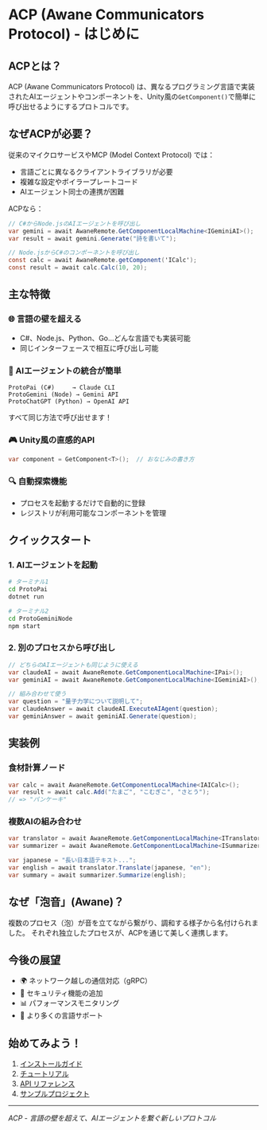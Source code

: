 # ACP (Awane Communicators Protocol) - はじめに

## ACPとは？

ACP (Awane Communicators Protocol) は、異なるプログラミング言語で実装されたAIエージェントやコンポーネントを、Unity風の`GetComponent()`で簡単に呼び出せるようにするプロトコルです。

## なぜACPが必要？

従来のマイクロサービスやMCP (Model Context Protocol) では：
- 言語ごとに異なるクライアントライブラリが必要
- 複雑な設定やボイラープレートコード
- AIエージェント同士の連携が困難

ACPなら：
```csharp
// C#からNode.jsのAIエージェントを呼び出し
var gemini = await AwaneRemote.GetComponentLocalMachine<IGeminiAI>();
var result = await gemini.Generate("詩を書いて");

// Node.jsからC#のコンポーネントを呼び出し
const calc = await AwaneRemote.getComponent('ICalc');
const result = await calc.Calc(10, 20);
```

## 主な特徴

### 🌐 言語の壁を超える
- C#、Node.js、Python、Go...どんな言語でも実装可能
- 同じインターフェースで相互に呼び出し可能

### 🤖 AIエージェントの統合が簡単
```
ProtoPai (C#)     → Claude CLI
ProtoGemini (Node) → Gemini API  
ProtoChatGPT (Python) → OpenAI API
```

すべて同じ方法で呼び出せます！

### 🎮 Unity風の直感的API
```csharp
var component = GetComponent<T>();  // おなじみの書き方
```

### 🔍 自動探索機能
- プロセスを起動するだけで自動的に登録
- レジストリが利用可能なコンポーネントを管理

## クイックスタート

### 1. AIエージェントを起動
```bash
# ターミナル1
cd ProtoPai
dotnet run

# ターミナル2  
cd ProtoGeminiNode
npm start
```

### 2. 別のプロセスから呼び出し
```csharp
// どちらのAIエージェントも同じように使える
var claudeAI = await AwaneRemote.GetComponentLocalMachine<IPai>();
var geminiAI = await AwaneRemote.GetComponentLocalMachine<IGeminiAI>();

// 組み合わせて使う
var question = "量子力学について説明して";
var claudeAnswer = await claudeAI.ExecuteAIAgent(question);
var geminiAnswer = await geminiAI.Generate(question);
```

## 実装例

### 食材計算ノード
```csharp
var calc = await AwaneRemote.GetComponentLocalMachine<IAICalc>();
var result = await calc.Add("たまご", "こむぎこ", "さとう");
// => "パンケーキ"
```

### 複数AIの組み合わせ
```csharp
var translator = await AwaneRemote.GetComponentLocalMachine<ITranslator>();
var summarizer = await AwaneRemote.GetComponentLocalMachine<ISummarizer>();

var japanese = "長い日本語テキスト...";
var english = await translator.Translate(japanese, "en");
var summary = await summarizer.Summarize(english);
```

## なぜ「泡音」(Awane)？

複数のプロセス（泡）が音を立てながら繋がり、調和する様子から名付けられました。
それぞれ独立したプロセスが、ACPを通じて美しく連携します。

## 今後の展望

- 🌍 ネットワーク越しの通信対応（gRPC）
- 🔐 セキュリティ機能の追加
- 📊 パフォーマンスモニタリング
- 🎯 より多くの言語サポート

## 始めてみよう！

1. [インストールガイド](./docs/installation.md)
2. [チュートリアル](./docs/tutorial.md)
3. [API リファレンス](./docs/api-reference.md)
4. [サンプルプロジェクト](./examples/)

---

*ACP - 言語の壁を超えて、AIエージェントを繋ぐ新しいプロトコル*